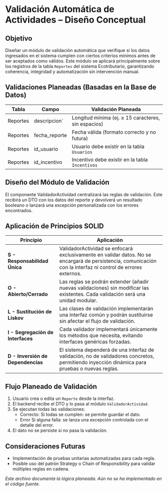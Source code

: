 # Validación Automática de Actividades – Diseño Conceptual

## Objetivo

Diseñar un módulo de validación automática que verifique si los datos ingresados en el sistema cumplen con ciertos criterios mínimos antes de ser aceptados como válidos. Este módulo se aplicará principalmente sobre los registros de la tabla `Reportes` del sistema Ecotributario, garantizando coherencia, integridad y automatización sin intervención manual.



## Validaciones Planeadas (Basadas en la Base de Datos)

| Tabla     | Campo           | Validación Planeada                                 |
|-----------|------------------|-----------------------------------------------------|
| Reportes  | descripcion`   | Longitud mínima (ej. ≥ 15 caracteres, sin espacios) |
| Reportes  | fecha_reporte | Fecha válida (formato correcto y no futura)         |
| Reportes  | id_usuario     | Usuario debe existir en la tabla `Usuarios`         |
| Reportes  | id_incentivo   | Incentivo debe existir en la tabla `Incentivos`     |



## Diseño del Módulo de Validación

El componente ValidadorActividad centralizará las reglas de validación. Este recibirá un DTO con los datos del reporte y devolverá un resultado booleano o lanzará una excepción personalizada con los errores encontrados.



## Aplicación de Principios SOLID

| Principio | Aplicación |
|----------|-------------|
| **S - Responsabilidad Única** | ValidadorActividad se enfocará exclusivamente en validar datos. No se encargará de persistencia, comunicación con la interfaz ni control de errores externos. |
| **O - Abierto/Cerrado** | Las reglas se podrán extender (añadir nuevas validaciones) sin modificar las existentes. Cada validación será una unidad modular. |
| **L - Sustitución de Liskov** | Las clases de validación implementarán una interfaz común y podrán sustituirse sin afectar el flujo de validación. |
| **I - Segregación de Interfaces** | Cada validador implementará únicamente los métodos que necesita, evitando interfaces genéricas forzadas. |
| **D - Inversión de Dependencias** | El sistema dependerá de una interfaz de validación, no de validadores concretos, permitiendo inyección dinámica para pruebas o nuevas reglas. |



## Flujo Planeado de Validación

1. Usuario crea o edita un `Reporte` desde la interfaz.
2. El backend recibe el DTO y lo pasa al módulo `ValidadorActividad`.
3. Se ejecutan todas las validaciones:
   - Correcto: Si todas se cumplen: se permite guardar el dato.
   - Error Si alguna falla: se lanza una excepción controlada con el detalle del error.
4. El dato no se persiste si no pasa la validación.



## Consideraciones Futuras

- Implementación de pruebas unitarias automatizadas para cada regla.
- Posible uso del patrón Strategy o Chain of Responsibility para validar múltiples reglas en cadena.


 *Este archivo documenta la lógica planeada. Aún no se ha implementado en el código fuente.*
